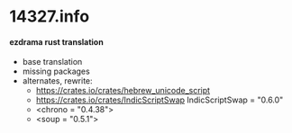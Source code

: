 # 14327.info
#### ezdrama rust translation
- base translation
- missing packages
- alternates, rewrite:
  - <https://crates.io/crates/hebrew_unicode_script>
  - <https://crates.io/crates/IndicScriptSwap> IndicScriptSwap = "0.6.0"
  - \<chrono = "0.4.38">
  - \<soup = "0.5.1">